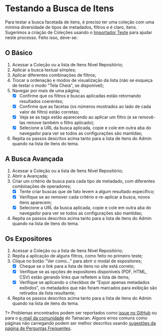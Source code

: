 # Testando a Busca de Itens

Para testar a busca facetada de itens, é preciso ter uma coleção com uma mínima diversidade de tipos de metadados, filtros e é claro, itens. Sugerimos a criação de Coleções usando o [Importador Teste](/pt-br/importers#importador-teste) para ajudar neste processo. Feito isso, deve-se:

## O Básico

1. Acessar a Coleção ou a lista de Itens Nível Repositório;
2. Aplicar a busca textual simples;
3. Aplicar diferentes combinações de filtros;
4. Trocar a ordenação e modos de visualização da lista (não se esqueça de testar o modo "Tela Cheia", se disponível);
5. Navegar por mais de uma página;
   - [x] Confirme que os filtros e buscas aplicadas estão retornando resultados coerentes;
   - [x] Confirme que as facetas (os números mostrados ao lado de cada valor de filtro) estão corretas;
   - [x] Veja se as tags estão aparecendo ao aplicar um filtro (e se removê-las remove também o filtro aplicado);
   - [x] Selecione a URL da busca aplicada, copie e cole em outra aba do navegador para ver se todos as configurações são mantidas;
6. Repita os passos descritos acima tanto para a lista de itens do Admin quando na lista de itens do tema.

## A Busca Avançada

1. Acessar a Coleção ou a lista de Itens Nível Repositório;
2. Abrir a Avançada;
3. Criar um critério de busca para cada tipo de metadado, com diferentes combinações de operadores;
    - [x] Tente criar buscas que de fato levem a algum resultado específico;
    - [x] Verifique se ao remover cada critério e re-aplicar a busca, novos itens aparecem;
    - [x] Selecione a URL da busca aplicada, copie e cole em outra aba do navegador para ver se todos as configurações são mantidas;
4. Repita os passos descritos acima tanto para a lista de itens do Admin quando na lista de itens do tema.

## Os Expositores

1. Acessar a Coleção ou a lista de Itens Nível Repositório;
2. Repita a aplicação de alguns filtros, como feito no primeiro teste;
3. Clique no botão "Ver como..." para abrir o modal de expositores;
    - [x] Cheque se o link para a lista de itens no site está correto;
    - [x] Verifique se as opções de expositores disponíveis (PDF, HTML, CSV) estão gerando links que refletem a lista de items;
    - [x] Verifique se aplicando o checkbox de "Expor apenas metadados exibidos", os metadados que não foram marcados para exibição são retirados da lista resultante;
4. Repita os passos descritos acima tanto para a lista de itens do Admin quando na lista de itens do tema.
 
?> Problemas encontrados podem ser reportados como [issue no GitHub](https://github.com/tainacan/tainacan/issues) ou para o [e-mail da comunidade](tainacan@lists.riseup.net) do Tainacan. Alguns erros comuns como páginas não carregando podem ser melhor descritos usando [sugestões da página de Perguntas Frequentes](#acho-que-encontrei-um-erro-como-devo-proceder).
